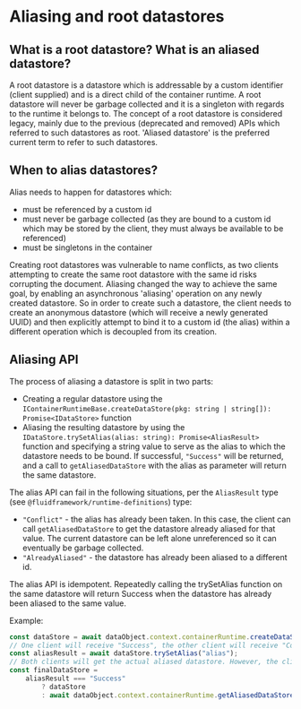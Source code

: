# Aliasing and root datastores

## What is a root datastore? What is an aliased datastore?

A root datastore is a datastore which is addressable by a custom identifier (client supplied) and is a direct child of the container runtime. A root datastore will never be garbage collected and it is a singleton with regards to the runtime it belongs to. The concept of a root datastore is considered legacy, mainly due to the previous (deprecated and removed) APIs which referred to such datastores as root. 'Aliased datastore' is the preferred current term to refer to such datastores.

## When to alias datastores?

Alias needs to happen for datastores which:

-   must be referenced by a custom id
-   must never be garbage collected (as they are bound to a custom id which may be stored by the client, they must always be available to be referenced)
-   must be singletons in the container

Creating root datastores was vulnerable to name conflicts, as two clients attempting to create the same root datastore with the same id risks corrupting the document. Aliasing changed the way to achieve the same goal, by enabling an asynchronous 'aliasing' operation on any newly created datastore. So in order to create such a datastore, the client needs to create an anonymous datastore (which will receive a newly generated UUID) and then explicitly attempt to bind it to a custom id (the alias) within a different operation which is decoupled from its creation.

## Aliasing API

The process of aliasing a datastore is split in two parts:

-   Creating a regular datastore using the `IContainerRuntimeBase.createDataStore(pkg: string | string[]): Promise<IDataStore>` function
-   Aliasing the resulting datastore by using the `IDataStore.trySetAlias(alias: string): Promise<AliasResult>` function and specifying a string value to serve as the alias to which the datastore needs to be bound. If successful, `"Success"` will be returned, and a call to `getAliasedDataStore` with the alias as parameter will return the same datastore.

The alias API can fail in the following situations, per the `AliasResult` type (see `@fluidframework/runtime-definitions`) type:

-   `"Conflict"` - the alias has already been taken. In this case, the client can call `getAliasedDataStore` to get the datastore already aliased for that value. The current datastore can be left alone unreferenced so it can eventually be garbage collected.
-   `"AlreadyAliased"` - the datastore has already been aliased to a different id.

The alias API is idempotent. Repeatedly calling the trySetAlias function on the same datastore will return Success when the datastore has already been aliased to the same value.

Example:

```typescript
const dataStore = await dataObject.context.containerRuntime.createDataStore("packageName");
// One client will receive "Success", the other client will receive "Conflict".
const aliasResult = await dataStore.trySetAlias("alias");
// Both clients will get the actual aliased datastore. However, the client with the "Conflict" result must fetch the datastore by name
const finalDataStore =
	aliasResult === "Success"
		? dataStore
		: await dataObject.context.containerRuntime.getAliasedDataStore("alias");
```
